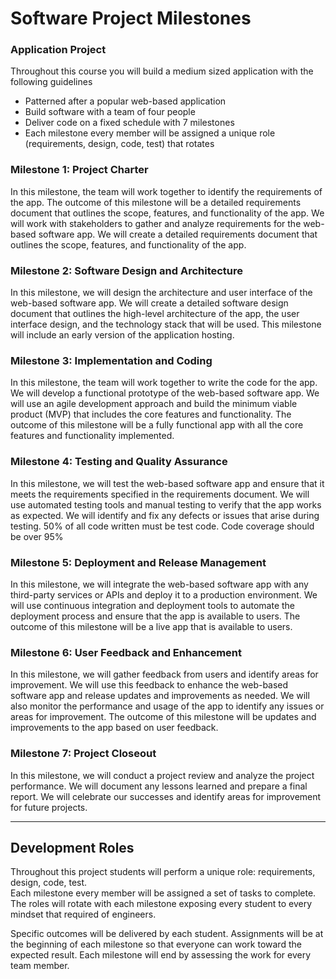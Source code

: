 # Software Project Milestones

### Application Project

Throughout this course you will build a medium sized application with the following guidelines

* Patterned after a popular web-based application
* Build software with a team of four people
* Deliver code on a fixed schedule with 7 milestones
* Each milestone every member will be assigned a unique role (requirements, design, code, test) that rotates 

### Milestone 1: Project Charter

In this milestone, the team will work together to identify the requirements of the app. The outcome
of this milestone will be a detailed requirements document that outlines the scope, features, and
functionality of the app. We will work with stakeholders to gather and analyze requirements for the
web-based software app. We will create a detailed requirements document that outlines the scope,
features, and functionality of the app.

### Milestone 2: Software Design and Architecture

In this milestone, we will design the architecture and user interface of the web-based software app.
We will create a detailed software design document that outlines the high-level architecture of the
app, the user interface design, and the technology stack that will be used. This milestone will 
include an early version of the application hosting.

### Milestone 3: Implementation and Coding

In this milestone, the team will work together to write the code for the app. We will develop a
functional prototype of the web-based software app. We will use an agile development approach and
build the minimum viable product (MVP) that includes the core features and functionality. The
outcome of this milestone will be a fully functional app with all the core features and
functionality implemented.

### Milestone 4: Testing and Quality Assurance

In this milestone, we will test the web-based software app and ensure that it meets the requirements
specified in the requirements document. We will use automated testing tools and manual testing to
verify that the app works as expected. We will identify and fix any defects or issues that arise
during testing.  50% of all code written must be test code. Code coverage should be over 95%

### Milestone 5: Deployment and Release Management

In this milestone, we will integrate the web-based software app with any third-party services or
APIs and deploy it to a production environment. We will use continuous integration and deployment
tools to automate the deployment process and ensure that the app is available to users. 
The outcome of this milestone will be a live app that is available to users.

### Milestone 6: User Feedback and Enhancement

In this milestone, we will gather feedback from users and identify areas for improvement. We will
use this feedback to enhance the web-based software app and release updates and improvements as
needed. We will also monitor the performance and usage of the app to identify any issues or areas
for improvement. The outcome of this milestone will be updates and improvements to the app based on
user feedback.

### Milestone 7: Project Closeout

In this milestone, we will conduct a project review and analyze the project performance. We will
document any lessons learned and prepare a final report. We will celebrate our successes and
identify areas for improvement for future projects.

---
## Development Roles

Throughout this project students will perform a unique role: requirements, design, code, test.  
Each milestone every member will be assigned a set of tasks to complete. The roles will rotate
with each milestone exposing every student to every mindset that required of engineers.

Specific outcomes will be delivered by each student.  Assignments will be at the beginning of each
milestone so that everyone can work toward the expected result. Each milestone will end by
assessing the work for every team member.
